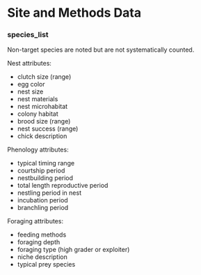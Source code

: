 # Site and Methods Data

### species_list
Non-target species are noted but are not systematically counted.

Nest attributes:
* clutch size (range)
* egg color
* nest size
* nest materials
* nest microhabitat
* colony habitat
* brood size (range)
* nest success (range)
* chick description
	
Phenology attributes:	
* typical timing range
* courtship period
* nestbuilding period
* total length reproductive period
* nestling period in nest
* incubation period
* branchling period
	
Foraging attributes:
* feeding methods
* foraging depth
* foraging type (high grader or exploiter)
* niche description
* typical prey species 
